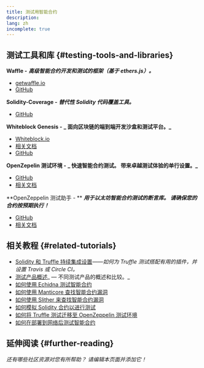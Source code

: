 ```yaml
---
title: 测试用智能合约
description:
lang: zh
incomplete: true
---
```


## 测试工具和库 {#testing-tools-and-libraries}

**Waffle -** **_高级智能合约开发和测试的框架（基于 ethers.js）。_**

- [getwaffle.io](https://getwaffle.io/)
- [GitHub](https://github.com/EthWorks/Waffle)

**Solidity-Coverage -** **_替代性 Solidity 代码覆盖工具。_**

- [GitHub](https://github.com/sc-forks/solidity-coverage)

**Whiteblock Genesis -** **_ 面向区块链的端到端开发沙盒和测试平台。_**

- [Whiteblock.io](https://whiteblock.io)
- [相关文档](https://docs.whiteblock.io)
- [GitHub](https://github.com/whiteblock/genesis)

**OpenZepelin 测试环境 -** **_ 快速智能合约测试。 带来卓越测试体验的单行设置。_**

- [GitHub](https://github.com/OpenZeppelin/openzeppelin-test-environment)
- [相关文档](https://docs.openzeppelin.com/test-environment/)

**OpenZeppelin 测试助手 - ** **_用于以太坊智能合约测试的断言库。 请确保您的合约按预期执行！_**

- [GitHub](https://github.com/OpenZeppelin/openzeppelin-test-helpers)
- [相关文档](https://docs.openzeppelin.com/test-helpers)

## 相关教程 {#related-tutorials}

- [Solidity 和 Truffle 持续集成设置](/developers/tutorials/solidity-and-truffle-continuous-integration-setup/)_——如何为 Truffle 测试搭配有用的插件，并设置 Travis 或 Circle CI。_
- [测试产品概述](/developers/tutorials/guide-to-smart-contract-security-tools/)_ — 不同测试产品的概述和比较。_
- [如何使用 Echidna 测试智能合约](/developers/tutorials/how-to-use-echidna-to-test-smart-contracts/)
- [如何使用 Manticore 查找智能合约漏洞](/developers/tutorials/how-to-use-manticor-to-find-smart-contract-bugs/)
- [如何使用 Slither 来查找智能合约漏洞](/developers/tutorials/how-to-use-slither-to-find-smart-contract-bugs/)
- [如何模拟 Solidity 合约以进行测试](/developers/tutorials/how-to-mock-solidity-contracts-for-testing/)
- [如何将 Truffle 测试迁移至 OpenZeppelin 测试环境](https://docs.openzeppelin.com/test-environment/0.1/migrating-from-truffle)
- [如何在部署到网络后测试智能合约](https://fulldecent.blogspot.com/2019/04/testing-deployed-ethereum-contracts.html)

## 延伸阅读 {#further-reading}

_还有哪些社区资源对您有所帮助？ 请编辑本页面并添加它！_
